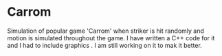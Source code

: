 # Carrom
Simulation of popular game 'Carrom' when striker is hit randomly and motion is simulated throughout the game.
I have written a C++ code for it and I had to include graphics .
I am still working on it to mak it better.
